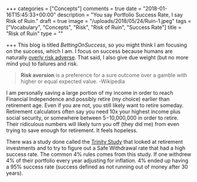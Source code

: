 +++
categories = ["Concepts"]
comments = true
date = "2018-01-16T15:45:33+00:00"
description = "You say Portfolio Success Rate, I say Risk of Ruin."
draft = true
image = "/uploads/2018/05/24/Ruin-1.jpeg"
tags = ["Vocabulary", "Concepts", "Risk", "Risk of Ruin", "Success Rate"]
title = "Risk of Ruin"
type = ""

+++
This blog is titled _BettingOnSuccess_, so you might  think I am focusing on the success, which I am. I focus on success because humans are naturally [overly risk adverse](https://hbr.org/2013/07/hidden-danger-of-being-risk-averse "hidden danger of being risk averse"). That said, I also give due weight (but no more mind you) to failures and risk. 

> **Risk aversion** is a preference for a sure outcome over a gamble with higher or equal expected value. -Wikipedia

I am personally saving a large portion of my income in order to reach Financial Independence and possibly retire (my choice) earlier than retirement age. Even if you are not, you still likely want to retire someday. Retirement calculators often say you need 10x your highest income plus social security, or somewhere between $5-$10,000,000 in order to retire. Their ridiculous numbers will likely turn you off (they did me) from even trying to save enough for retirement. It feels hopeless.

There was a study done called the [Trinity Study](https://www.forbes.com/sites/wadepfau/2018/01/16/the-trinity-study-and-portfolio-success-rates-updated-to-2018/#5d31aa3b6860 "Trinity Study updated 2018") that looked at retirement investments and to try to figure out a Safe Withdrawal rate that had a high success rate. The common 4% rules comes from this study. If one withdrew 4% of their portfolio every year adjusting for inflation. 4% ended up having a 95% success rate (success defined as not running out of money after 30 years). 